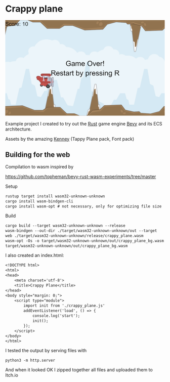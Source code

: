 # Crappy plane

![Screenshot from the game](screenshot.jpg)

Example project I created to try out the [Rust](https://www.rust-lang.org/) game engine [Bevy](https://bevyengine.org/) and its ECS architecture.

Assets by the amazing [Kenney](https://kenney.nl/) (Tappy Plane pack, Font pack)

## Building for the web

Compilation to wasm inspired by

https://github.com/topheman/bevy-rust-wasm-experiments/tree/master

Setup

```
rustup target install wasm32-unknown-unknown
cargo install wasm-bindgen-cli
cargo install wasm-opt # not necessary, only for optimizing file size
```

Build

```
cargo build --target wasm32-unknown-unknown --release
wasm-bindgen --out-dir ./target/wasm32-unknown-unknown/out --target web ./target/wasm32-unknown-unknown/release/crappy_plane.wasm
wasm-opt -Os -o target/wasm32-unknown-unknown/out/crappy_plane_bg.wasm target/wasm32-unknown-unknown/out/crappy_plane_bg.wasm
```

I also created an index.html:

```
<!DOCTYPE html>
<html>
<head>
    <meta charset='utf-8'>
    <title>Crappy Plane</title>
</head>
<body style="margin: 0;">
    <script type="module">
        import init from './crappy_plane.js'
        addEventListener('load', () => {
            console.log('start');
            init();
        });
    </script>
</body>
</html>
```

I tested the output by serving files with

```
python3 -m http.server
```

And when it looked OK I zipped together all files and uploaded them to Itch.io